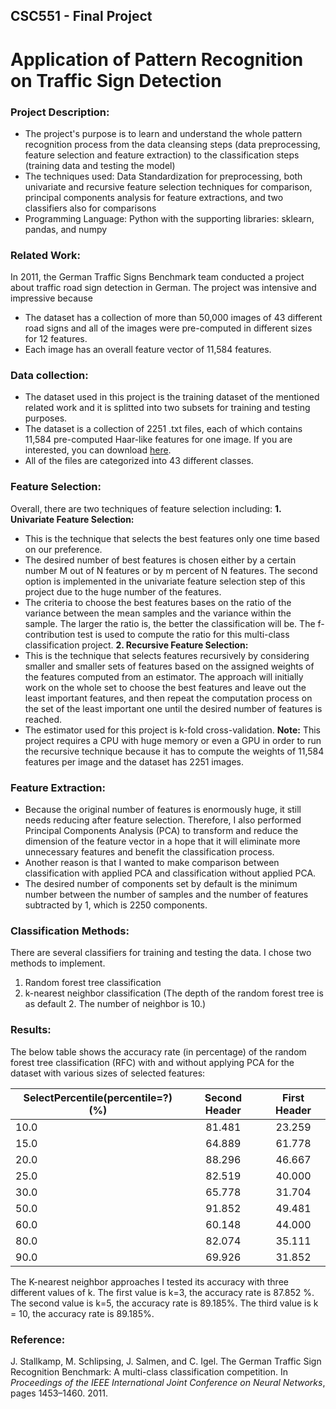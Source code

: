 ## CSC551 - Final Project 
# Application of Pattern Recognition on Traffic Sign Detection

### Project Description:
* The project's purpose is to learn and understand the whole pattern recognition process from the data cleansing steps (data preprocessing, feature selection and feature extraction) to the classification steps (training data and testing the model)
* The techniques used: Data Standardization for preprocessing, both univariate and recursive feature selection techniques for comparison, principal components analysis for feature extractions, and two classifiers also for comparisons
* Programming Language: Python with the supporting libraries: sklearn, pandas, and numpy
### Related Work:
In 2011, the German Traffic Signs Benchmark team conducted a project about traffic road sign detection in German. The project was intensive and impressive because 
* The dataset has a collection of more than 50,000 images of 43 different road signs and all of the images were pre-computed in different sizes for 12 features. 
* Each image has an overall feature vector of 11,584 features.
### Data collection:
- The dataset used in this project is the training dataset of the mentioned related work and it is splitted into two subsets for training and testing purposes. 
- The dataset is a collection of 2251 .txt files, each of which contains 11,584 pre-computed Haar-like features for one image. If you are interested, you can download [here](http://benchmark.ini.rub.de/?section=gtsrb&subsection=dataset#Pre-calculated_feature).
- All of the files are categorized into 43 different classes.
### Feature Selection:
Overall, there are two techniques of feature selection including:
**1. Univariate Feature Selection:** 
- This is the technique that selects the best features only one time based on our preference.
- The desired number of best features is chosen either by a certain number M out of N features or by m percent of N features. The second option is implemented in the univariate feature selection step of this project due to the huge number of the features.
- The criteria to choose the best features bases on the ratio of the variance between the mean samples and the variance within the sample. The larger the ratio is, the better the classification will be. The f-contribution test is used to compute the ratio for this multi-class classification project.
**2. Recursive Feature Selection:** 
- This is the technique that selects features recursively by considering smaller and smaller sets of features based on the assigned weights of the features computed from an estimator. The approach will initially work on the whole set to choose the best features and leave out the least important features, and then repeat the computation process on the set of the least important one until the desired number of features is reached. 
- The estimator used for this project is k-fold cross-validation.
**Note:** This project requires a CPU with huge memory or even a GPU in order to run the recursive technique because it has to compute the weights of 11,584 features per image and the dataset has 2251 images.
### Feature Extraction:
- Because the original number of features is enormously huge, it still needs reducing after feature selection. Therefore, I also performed Principal Components Analysis (PCA) to transform and reduce the dimension of the feature vector in a hope that it will eliminate more unnecessary features and benefit the classification process. 
- Another reason is that I wanted to make comparison between classification with applied PCA and classification without applied PCA. 
- The desired number of components set by default is the minimum number between the number of samples and the number of features subtracted by 1, which is 2250 components. 
### Classification Methods:
There are several classifiers for training and testing the data. I chose two methods to implement. 
1.  Random forest tree classification 
2.  k-nearest neighbor classification (The depth of the random forest tree is as default 2. The number of neighbor is 10.)
### Results:
The below table shows the accuracy rate (in percentage) of the random forest tree classification (RFC) with and without applying PCA for the dataset with various sizes of selected features:

SelectPercentile(percentile=?) (%) | Second Header | First Header 
---------------------------------- | :-------------: | :-------------:
10.0 | 81.481 | 23.259 
15.0 | 64.889 | 61.778
20.0 | 88.296 | 46.667
25.0 | 82.519 | 40.000
30.0 | 65.778 | 31.704
50.0 | 91.852 | 49.481
60.0 | 60.148 | 44.000
80.0 | 82.074 | 35.111
90.0 | 69.926 | 31.852

The K-nearest neighbor approaches I tested its accuracy with three different values of k. The first value is k=3, the accuracy rate is 87.852 %. The second value is k=5, the accuracy rate is 89.185%. The third value is k = 10, the accuracy rate is 89.185%.
### Reference:
J. Stallkamp, M. Schlipsing, J. Salmen, and C. Igel. The German Traffic Sign Recognition Benchmark: A multi-class classification competition. In _Proceedings of the IEEE International Joint Conference on Neural Networks_, pages 1453–1460. 2011. 
